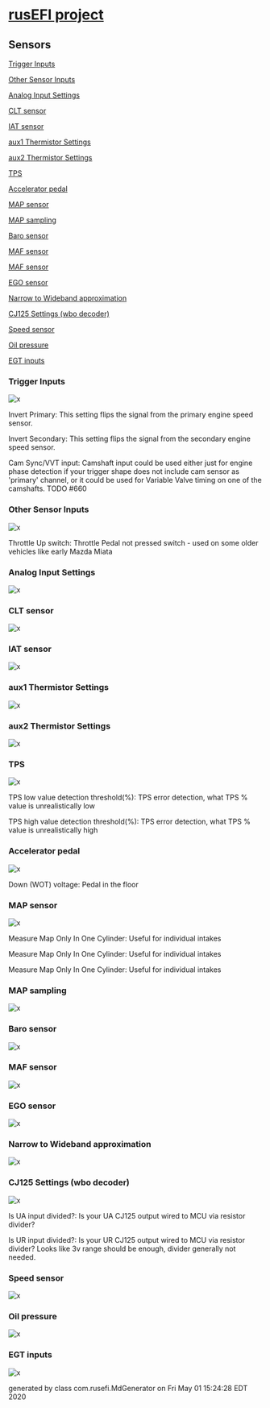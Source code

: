 # [rusEFI project](rusEFI-project)

## Sensors

[Trigger Inputs](#trigger-inputs)

[Other Sensor Inputs](#other-sensor-inputs)

[Analog Input Settings](#analog-input-settings)

[CLT sensor](#clt-sensor)

[IAT sensor](#iat-sensor)

[aux1 Thermistor Settings](#aux1-thermistor-settings)

[aux2 Thermistor Settings](#aux2-thermistor-settings)

[TPS](#tps)

[Accelerator pedal](#accelerator-pedal)

[MAP sensor](#map-sensor)

[MAP sampling](#map-sampling)

[Baro sensor](#baro-sensor)

[MAF sensor](#maf-sensor)

[MAF sensor](#maf-sensor)

[EGO sensor](#ego-sensor)

[Narrow to Wideband approximation](#narrow-to-wideband-approximation)

[CJ125 Settings (wbo decoder)](#cj125-settings-wbo-decoder)

[Speed sensor](#speed-sensor)

[Oil pressure](#oil-pressure)

[EGT inputs](#egt-inputs)

### Trigger Inputs

![x](Overview/TS_generated/dialog_Trigger_Inputs.png)

Invert Primary: This setting flips the signal from the primary engine speed sensor.

Invert Secondary: This setting flips the signal from the secondary engine speed sensor.

Cam Sync/VVT input: Camshaft input could be used either just for engine phase detection if your trigger shape does not include cam sensor as 'primary' channel, or it could be used for Variable Valve timing on one of the camshafts.
TODO #660

### Other Sensor Inputs

![x](Overview/TS_generated/dialog_Other_Sensor_Inputs.png)

Throttle Up switch: Throttle Pedal not pressed switch - used on some older vehicles like early Mazda Miata

### Analog Input Settings

![x](Overview/TS_generated/dialog_Analog_Input_Settings.png)

### CLT sensor

![x](Overview/TS_generated/dialog_CLT_sensor.png)

### IAT sensor

![x](Overview/TS_generated/dialog_IAT_sensor.png)

### aux1 Thermistor Settings

![x](Overview/TS_generated/dialog_aux1_Thermistor_Settings.png)

### aux2 Thermistor Settings

![x](Overview/TS_generated/dialog_aux2_Thermistor_Settings.png)

### TPS

![x](Overview/TS_generated/dialog_TPS.png)

TPS low value detection threshold(%): TPS error detection, what TPS % value is unrealistically low

TPS high value detection threshold(%): TPS error detection, what TPS % value is unrealistically high

### Accelerator pedal

![x](Overview/TS_generated/dialog_Accelerator_pedal.png)

Down (WOT) voltage: Pedal in the floor

### MAP sensor

![x](Overview/TS_generated/dialog_MAP_sensor.png)

Measure Map Only In One Cylinder: Useful for individual intakes

Measure Map Only In One Cylinder: Useful for individual intakes

Measure Map Only In One Cylinder: Useful for individual intakes

### MAP sampling

![x](Overview/TS_generated/dialog_MAP_sampling.png)

### Baro sensor

![x](Overview/TS_generated/dialog_Baro_sensor.png)

### MAF sensor

![x](Overview/TS_generated/dialog_MAF_sensor.png)

### EGO sensor

![x](Overview/TS_generated/dialog_EGO_sensor.png)

### Narrow to Wideband approximation

![x](Overview/TS_generated/dialog_Narrow_to_Wideband_approximation.png)

### CJ125 Settings (wbo decoder)

![x](Overview/TS_generated/dialog_CJ125_Settings_wbo_decoder.png)

Is UA input divided?: Is your UA CJ125 output wired to MCU via resistor divider?

Is UR input divided?: Is your UR CJ125 output wired to MCU via resistor divider?
Looks like 3v range should be enough, divider generally not needed.

### Speed sensor

![x](Overview/TS_generated/dialog_Speed_sensor.png)

### Oil pressure

![x](Overview/TS_generated/dialog_Oil_pressure.png)

### EGT inputs

![x](Overview/TS_generated/dialog_EGT_inputs.png)

generated by class com.rusefi.MdGenerator on Fri May 01 15:24:28 EDT 2020
